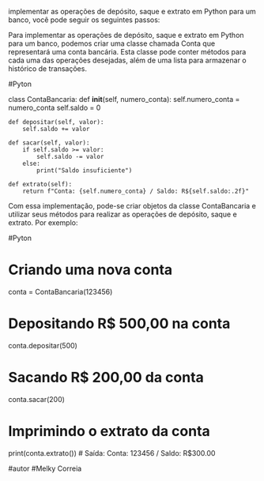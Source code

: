 implementar as operações de depósito, saque e extrato em Python para um banco, você pode seguir os seguintes passos:



Para implementar as operações de depósito, saque e extrato em Python para um banco, podemos criar uma classe chamada Conta que representará uma conta bancária. Esta classe pode conter métodos para cada uma das operações desejadas, além de uma lista para armazenar o histórico de transações.

#Pyton

class ContaBancaria:
    def __init__(self, numero_conta):
        self.numero_conta = numero_conta
        self.saldo = 0

    def depositar(self, valor):
        self.saldo += valor

    def sacar(self, valor):
        if self.saldo >= valor:
            self.saldo -= valor
        else:
            print("Saldo insuficiente")

    def extrato(self):
        return f"Conta: {self.numero_conta} / Saldo: R${self.saldo:.2f}"

Com essa implementação, pode-se criar objetos da classe ContaBancaria e utilizar seus métodos para realizar as operações de depósito, saque e extrato. 
Por exemplo:

#Pyton

# Criando uma nova conta
conta = ContaBancaria(123456)

# Depositando R$ 500,00 na conta
conta.depositar(500)

# Sacando R$ 200,00 da conta
conta.sacar(200)

# Imprimindo o extrato da conta
print(conta.extrato())  # Saída: Conta: 123456 / Saldo: R$300.00

#autor
#Melky Correia
